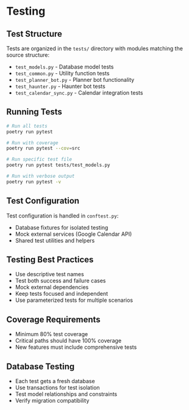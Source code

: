 # Testing

## Test Structure

Tests are organized in the `tests/` directory with modules matching the source structure:

* `test_models.py` - Database model tests
* `test_common.py` - Utility function tests
* `test_planner_bot.py` - Planner bot functionality
* `test_haunter.py` - Haunter bot tests
* `test_calendar_sync.py` - Calendar integration tests

## Running Tests

```bash
# Run all tests
poetry run pytest

# Run with coverage
poetry run pytest --cov=src

# Run specific test file
poetry run pytest tests/test_models.py

# Run with verbose output
poetry run pytest -v
```

## Test Configuration

Test configuration is handled in `conftest.py`:

* Database fixtures for isolated testing
* Mock external services (Google Calendar API)
* Shared test utilities and helpers

## Testing Best Practices

* Use descriptive test names
* Test both success and failure cases
* Mock external dependencies
* Keep tests focused and independent
* Use parameterized tests for multiple scenarios

## Coverage Requirements

* Minimum 80% test coverage
* Critical paths should have 100% coverage
* New features must include comprehensive tests

## Database Testing

* Each test gets a fresh database
* Use transactions for test isolation
* Test model relationships and constraints
* Verify migration compatibility
